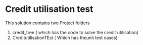 # Credit utilisation test
This solution contains two Project folders
1) credit_tree ( which has the code to solve the credit utilisation)
2) CreditutilisationTEst ( Which has theunit test cases)

